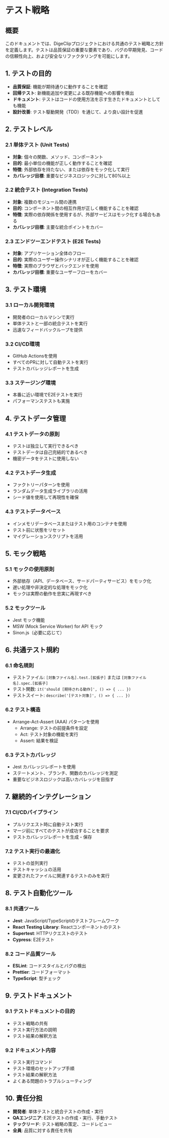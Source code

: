 # テスト戦略

## 概要

このドキュメントでは、DigeClipプロジェクトにおける共通のテスト戦略と方針を定義します。テストは品質保証の重要な要素であり、バグの早期発見、コードの信頼性向上、および安全なリファクタリングを可能にします。

## 1. テストの目的

- **品質保証**: 機能が期待通りに動作することを確認
- **回帰テスト**: 新機能追加や変更による既存機能への影響を検出
- **ドキュメント**: テストはコードの使用方法を示す生きたドキュメントとしても機能
- **設計改善**: テスト駆動開発（TDD）を通じて、より良い設計を促進

## 2. テストレベル

### 2.1 単体テスト (Unit Tests)

- **対象**: 個々の関数、メソッド、コンポーネント
- **目的**: 最小単位の機能が正しく動作することを確認
- **特徴**: 外部依存を持たない、または依存をモック化して実行
- **カバレッジ目標**: 重要なビジネスロジックに対して80%以上

### 2.2 統合テスト (Integration Tests)

- **対象**: 複数のモジュール間の連携
- **目的**: コンポーネント間の相互作用が正しく機能することを確認
- **特徴**: 実際の依存関係を使用するが、外部サービスはモック化する場合もある
- **カバレッジ目標**: 主要な統合ポイントをカバー

### 2.3 エンドツーエンドテスト (E2E Tests)

- **対象**: アプリケーション全体のフロー
- **目的**: 実際のユーザー操作シナリオが正しく機能することを確認
- **特徴**: 実際のブラウザとバックエンドを使用
- **カバレッジ目標**: 重要なユーザーフローをカバー

## 3. テスト環境

### 3.1 ローカル開発環境

- 開発者のローカルマシンで実行
- 単体テストと一部の統合テストを実行
- 迅速なフィードバックループを提供

### 3.2 CI/CD環境

- GitHub Actionsを使用
- すべてのPRに対して自動テストを実行
- テストカバレッジレポートを生成

### 3.3 ステージング環境

- 本番に近い環境でE2Eテストを実行
- パフォーマンステストも実施

## 4. テストデータ管理

### 4.1 テストデータの原則

- テストは独立して実行できるべき
- テストデータは自己完結的であるべき
- 機密データをテストに使用しない

### 4.2 テストデータ生成

- ファクトリーパターンを使用
- ランダムデータ生成ライブラリの活用
- シード値を使用して再現性を確保

### 4.3 テストデータベース

- インメモリデータベースまたはテスト用のコンテナを使用
- テスト前に状態をリセット
- マイグレーションスクリプトを活用

## 5. モック戦略

### 5.1 モックの使用原則

- 外部依存（API、データベース、サードパーティサービス）をモック化
- 遅い処理や非決定的な処理をモック化
- モックは実際の動作を忠実に再現すべき

### 5.2 モックツール

- Jest モック機能
- MSW (Mock Service Worker) for API モック
- Sinon.js（必要に応じて）

## 6. 共通テスト規約

### 6.1 命名規則

- テストファイル: `[対象ファイル名].test.[拡張子]` または `[対象ファイル名].spec.[拡張子]`
- テスト関数: `it('should [期待される動作]', () => { ... })`
- テストスイート: `describe('[テスト対象]', () => { ... })`

### 6.2 テスト構造

- Arrange-Act-Assert (AAA) パターンを使用
  - Arrange: テストの前提条件を設定
  - Act: テスト対象の機能を実行
  - Assert: 結果を検証

### 6.3 テストカバレッジ

- Jest カバレッジレポートを使用
- ステートメント、ブランチ、関数のカバレッジを測定
- 重要なビジネスロジックは高いカバレッジを目指す

## 7. 継続的インテグレーション

### 7.1 CI/CDパイプライン

- プルリクエスト時に自動テスト実行
- マージ前にすべてのテストが成功することを要求
- テストカバレッジレポートを生成・保存

### 7.2 テスト実行の最適化

- テストの並列実行
- テストキャッシュの活用
- 変更されたファイルに関連するテストのみを実行

## 8. テスト自動化ツール

### 8.1 共通ツール

- **Jest**: JavaScript/TypeScriptのテストフレームワーク
- **React Testing Library**: Reactコンポーネントのテスト
- **Supertest**: HTTPリクエストのテスト
- **Cypress**: E2Eテスト

### 8.2 コード品質ツール

- **ESLint**: コードスタイルとバグの検出
- **Prettier**: コードフォーマット
- **TypeScript**: 型チェック

## 9. テストドキュメント

### 9.1 テストドキュメントの目的

- テスト戦略の共有
- テスト実行方法の説明
- テスト結果の解釈方法

### 9.2 ドキュメント内容

- テスト実行コマンド
- テスト環境のセットアップ手順
- テスト結果の解釈方法
- よくある問題のトラブルシューティング

## 10. 責任分担

- **開発者**: 単体テストと統合テストの作成・実行
- **QAエンジニア**: E2Eテストの作成・実行、手動テスト
- **テックリード**: テスト戦略の策定、コードレビュー
- **全員**: 品質に対する責任を共有